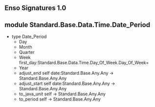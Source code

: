 ## Enso Signatures 1.0
## module Standard.Base.Data.Time.Date_Period
- type Date_Period
    - Day
    - Month
    - Quarter
    - Week first_day:Standard.Base.Data.Time.Day_Of_Week.Day_Of_Week=
    - Year
    - adjust_end self date:Standard.Base.Any.Any -> Standard.Base.Any.Any
    - adjust_start self date:Standard.Base.Any.Any -> Standard.Base.Any.Any
    - to_java_unit self -> Standard.Base.Any.Any
    - to_period self -> Standard.Base.Any.Any
